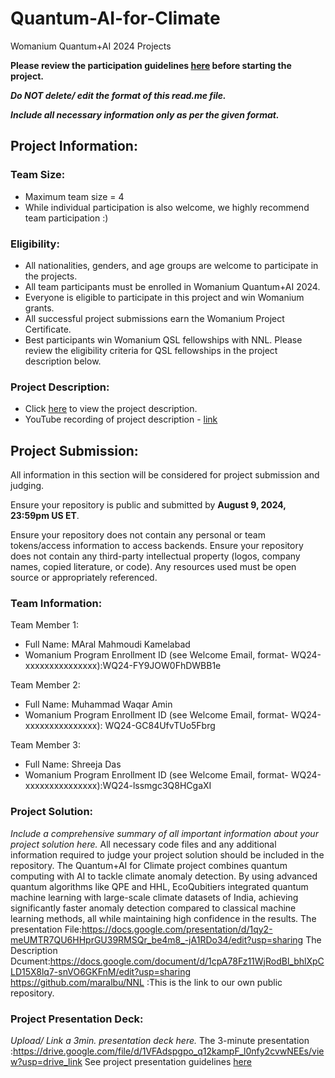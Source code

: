 # Quantum-AI-for-Climate
Womanium Quantum+AI 2024 Projects

**Please review the participation guidelines [here](https://github.com/womanium-quantum/Quantum-AI-2024) before starting the project.**

_**Do NOT delete/ edit the format of this read.me file.**_

_**Include all necessary information only as per the given format.**_

## Project Information:

### Team Size:
  - Maximum team size = 4
  - While individual participation is also welcome, we highly recommend team participation :)

### Eligibility:
  - All nationalities, genders, and age groups are welcome to participate in the projects.
  - All team participants must be enrolled in Womanium Quantum+AI 2024.
  - Everyone is eligible to participate in this project and win Womanium grants.
  - All successful project submissions earn the Womanium Project Certificate.
  - Best participants win Womanium QSL fellowships with NNL. Please review the eligibility criteria for QSL fellowships in the project description below.

### Project Description:
  - Click [here](https://drive.google.com/file/d/1yoY_venPkNStjcDu0Na0HYhgO6CvVYdM/view?usp=sharing) to view the project description.
  - YouTube recording of project description - [link](https://youtu.be/ka2RgUYo83c?si=MUb_dwTVfP1FV_47)

## Project Submission:
All information in this section will be considered for project submission and judging.

Ensure your repository is public and submitted by **August 9, 2024, 23:59pm US ET**.

Ensure your repository does not contain any personal or team tokens/access information to access backends. Ensure your repository does not contain any third-party intellectual property (logos, company names, copied literature, or code). Any resources used must be open source or appropriately referenced.

### Team Information:
Team Member 1:
 - Full Name: MAral Mahmoudi Kamelabad
 - Womanium Program Enrollment ID (see Welcome Email, format- WQ24-xxxxxxxxxxxxxxx):WQ24-FY9JOW0FhDWBB1e

Team Member 2:
 - Full Name: Muhammad Waqar Amin
 - Womanium Program Enrollment ID (see Welcome Email, format- WQ24-xxxxxxxxxxxxxxx): WQ24-GC84UfvTUo5Fbrg


Team Member 3:
 - Full Name: Shreeja Das
 - Womanium Program Enrollment ID (see Welcome Email, format- WQ24-xxxxxxxxxxxxxxx):WQ24-lssmgc3Q8HCgaXI



### Project Solution:
_Include a comprehensive summary of all important information about your project solution here._
All necessary code files and any additional information required to judge your project solution should be included in the repository. 
The Quantum+AI for Climate project combines quantum computing with AI to tackle climate anomaly detection. By using advanced quantum algorithms like QPE and HHL, EcoQubitiers integrated quantum machine learning with large-scale climate datasets of India, achieving significantly faster anomaly detection compared to classical machine learning methods, all while maintaining high confidence in the results. 
The presentation File:https://docs.google.com/presentation/d/1qy2-meUMTR7QU6HHprGU39RMSQr_be4m8_-jA1RDo34/edit?usp=sharing
The Description Dcument:https://docs.google.com/document/d/1cpA78Fz11WjRodBl_bhlXpCLD15X8lq7-snVO6GKFnM/edit?usp=sharing
https://github.com/maralbu/NNL :This is the link to our own public repository.


### Project Presentation Deck:
_Upload/ Link a 3min. presentation deck here._
The 3-minute presentation :https://drive.google.com/file/d/1VFAdspgpo_q12kampF_l0nfy2cvwNEEs/view?usp=drive_link
See project presentation guidelines [here](https://docs.google.com/document/d/13nWF8AxFAfFYTWEYPT3BpPdYkqtxxSAjmuXj_zcMh-E/edit?usp=sharing)

